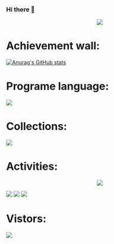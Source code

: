 ### Hi there 👋

<!--
**virgilmaster/virgilmaster** is a ✨ _special_ ✨ repository because its `README.md` (this file) appears on your GitHub profile.
-->

<!-- The Gluttonous snake contribution -->
<div align="center"><img src="https://github.com/heyefeng/heyefeng/blob/main/assets/github-contribution-grid-snake.svg" /></div>


# Achievement wall:
<!-- Github stats -->
[![Anurag's GitHub stats](https://github-readme-stats.vercel.app/api?username=virgilmaster)](https://github.com/anuraghazra/github-readme-stats)



# Programe language:
<!-- Github Collection wall -->
<div align="left"> <img src="https://github-readme-stats.vercel.app/api/top-langs/?username=virgilmaster&hide_title=true&hide_border=true&layout=compact&langs_count=6&text_color=000&icon_color=fff&bg_color=0,52fa5a,4dfcff,c64dff&theme=graywhite" /> </div>



# Collections:
<!-- Github rewards-->
<div align="left"> <img src="https://github-profile-trophy.vercel.app/?username=virgilmaster" /> </div>



# Activities:
<div align="center"> <img src="https://activity-graph.herokuapp.com/graph?username=heyefeng&theme=xcode" /> </div>



<span > <img src="https://img.shields.io/badge/-HTML5-E34F26?style=flat-square&logo=html5&logoColor=white" /> <img src="https://img.shields.io/badge/-CSS3-1572B6?style=flat-square&logo=css3" /> <img src="https://img.shields.io/badge/-JavaScript-oringe?style=flat-square&logo=javascript" /> </span>



# Vistors:
<!-- Github visitor -->
<div align="left"> <img src="https://visitor-badge.glitch.me/badge?page_id=virgilmaster" /> </div>


